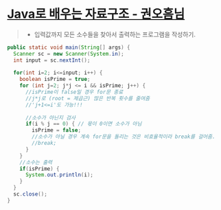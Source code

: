 # [Java로 배우는 자료구조 - 권오흠님](https://www.inflearn.com/course/java-%EC%9E%90%EB%A3%8C%EA%B5%AC%EC%A1%B0/dashboard)

>- 입력값까지 모든 소수들을 찾아서 출력하는 프로그램을 작성하기.

```java
public static void main(String[] args) {
  Scanner sc = new Scanner(System.in);
  int input = sc.nextInt();
  
  for(int i=2; i<=input; i++) {
    boolean isPrime = true;
    for (int j=2; j*j <= i && isPrime; j++) {
      //isPrime이 false일 경우 for문 종료
      //j*j로 (root = 제곱근) 많은 반복 횟수를 줄여줌
      //'j+1<=i'도 가능!!!
      
      //소수가 아닌지 검사
      if(i % j == 0) { // 몫이 0이면 소수가 아님
        isPrime = false;
        //소수가 아닐 경우 계속 for문을 돌리는 것은 비효율적이라 break를 걸어줌.
        //break;
      }
    }
    //소수는 출력
    if(isPrime) {
      System.out.println(i);
    }
  }
  sc.close();
}
```

